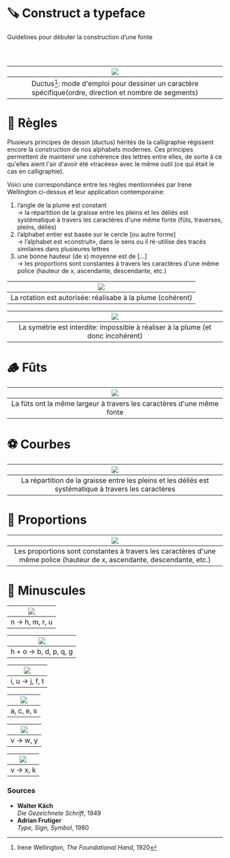 # 🪚 Construct a typeface
  Guidelines pour débuter la construction d’une fonte
### &nbsp;

|![](links/Typo_Construction_00.jpg) |
|:---:|
| Ductus[^1]: mode d'emploi pour dessiner un caractère spécifique(ordre, direction et nombre de segments)           |

# 🚨 Règles

Plusieurs principes de dessin (ductus) hérités de la calligraphie régissent encore la construction de nos alphabets modernes.
Ces principes permettent de maintenir une cohérence des lettres entre elles, de sorte à ce qu'elles aient l'air d'avoir été «tracées» avec le même outil (ce qui était le cas en calligraphie).  

Voici une correspondance entre les règles mentionnées par Irene Wellington ci-dessus et leur application contemporaine:

1. l’angle de la plume est constant  
   → la répartition de la graisse entre les pleins et les déliés est systématique à travers les caractères d'une même fonte (fûts, traverses, pleins, déliés)
4. l’alphabet entier est basée sur le cercle [ou autre forme]  
   → l’alphabet est «construit», dans le sens ou il ré-utilise des tracés similaires dans plusieures lettres
6. une bonne hauteur (de x) moyenne est de […]  
   → les proportions sont constantes à travers les caractères d'une même police (hauteur de x, ascendante, descendante, etc.)

|![](links/Typo_Construction_1_rotation.gif) |
|:---:|
| La rotation est autorisée: réalisabe à la plume (cohérent)           |

|![](links/Typo_Construction_2_symetrie.gif) |
|:---:|
| La symétrie est interdite: impossible à réaliser à la plume (et donc incohérent)             |

# 🪵 Fûts

|![](links/Typo_Construction_3_futs.gif) |
|:---:|
| La fûts ont la même largeur à travers les caractères d'une même fonte            |

# ⚽️ Courbes

|![](links/Typo_Construction_4_courbes.gif) |
|:---:|
| La répartition de la graisse entre les pleins et les déliés est systématique à travers les caractères           |

# 📐 Proportions

|![](links/Typo_Construction_5_proportions.gif) |
|:---:|
| Les proportions sont constantes à travers les caractères d'une même police (hauteur de x, ascendante, descendante, etc.)           |

# 🔡 Minuscules

|![](links/Typo_Construction_6_n.gif) |
|:---:|
| n → h, m, r, u          |

|![](links/Typo_Construction_7_bdpq.gif) |
|:---:|
| h + o → b, d, p, q, g           |

|![](links/Typo_Construction_8_tjf.gif) |
|:---:|
| i, u → j, f, t            |

|![](links/Typo_Construction_9_aces.gif) |
|:---:|
| a, c, e, s           |

|![](links/Typo_Construction_10_vwy.gif) |
|:---:|
| v → w, y            |

|![](links/Typo_Construction_11_kx.gif) |
|:---:|
| v → x, k           |

### Sources

- **Walter Käch**  
  *Die Gezeichnete Schrift*, 1949
- **Adrian Frutiger**  
  *Type, Sign, Symbol*, 1980

[^1]: Irene Wellington, *The Foundational Hand*, 1920
